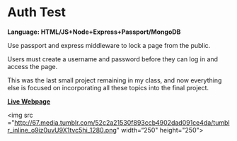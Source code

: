 # Auth Test
<strong>Language: HTML/JS+Node+Express+Passport/MongoDB</strong>

Use passport and express middleware to lock a page from the public.

Users must create a username and password before they can log in and access the page.

This was the last small project remaining in my class, and now everything else is focused on incorporating all these topics into the final project.

<a href="https://darga-auth-test.herokuapp.com/"><b>Live Webpage</b></a>

<img src ="http://67.media.tumblr.com/52c2a21530f893ccb4902dad091ce4da/tumblr_inline_o9iz0uvU9X1tvc5hi_1280.png" width=“250" height="250">
